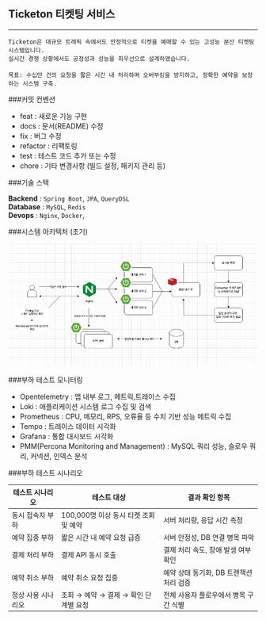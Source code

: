 ## Ticketon 티켓팅 서비스

----

```
Ticketon은 대규모 트래픽 속에서도 안정적으로 티켓을 예매할 수 있는 고성능 분산 티켓팅 시스템입니다.
실시간 경쟁 상황에서도 공정성과 성능을 최우선으로 설계하였습니다.

목표: 수십만 건의 요청을 짧은 시간 내 처리하며 오버부킹을 방지하고, 정확한 예약을 보장하는 시스템 구축.
``` 



###커밋 컨벤션

- feat : 새로운 기능 구현  
- docs : 문서(README) 수정    
- fix : 버그 수정  
- refactor : 리팩토링  
- test : 테스트 코드 추가 또는 수정  
- chore : 기타 변경사항 (빌드 설정, 패키지 관리 등)


###기술 스택  

**Backend** : `Spring Boot`, `JPA`, `QueryDSL`  
**Database** : `MySQL`, `Redis`  
**Devops** : `Nginx`, `Docker`,


###시스템 아키텍처 (초기)

![티켓팅 시스템 아키텍처](./flow.png)


###부하 테스트 모니터링  

- Opentelemetry : 앱 내부 로그, 메트릭,트레이스 수집
- Loki : 애플리케이션 시스템 로그 수집 및 검색  
- Prometheus : CPU, 메모리, RPS, 오류율 등 수치 기반 성능 메트릭 수집  
- Tempo : 트레이스 데이터 시각화  
- Grafana : 통합 대시보드 시각화  
- PMM(Percona Monitoring and Management) : MySQL 쿼리 성능, 슬로우 쿼리, 커넥션, 인덱스 분석  

###부하 테스트 시나리오

| 테스트 시나리오       | 테스트 대상                    | 결과 확인 항목                                     |
|------------------------|---------------------------|----------------------------------------------------|
| 동시 접속자 부하       | 100,000명 이상 동시 티켓 조회 및 예약 | 서버 처리량, 응답 시간 측정                         |
| 예약 집중 부하         | 짧은 시간 내 예약 요청 급증          | 서버 안정성, DB 연결 병목 파악                      |
| 결제 처리 부하         | 결제 API 동시 호출              | 결제 처리 속도, 장애 발생 여부 확인                |
| 예약 취소 부하         | 예약 취소 요청 집중               | 예약 상태 동기화, DB 트랜잭션 처리 검증             |
| 정상 사용 시나리오     | 조회 → 예약 → 결제 → 확인 단계별 요청  | 전체 사용자 플로우에서 병목 구간 식별               |